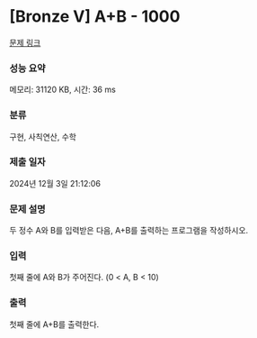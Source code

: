 # [Bronze V] A+B - 1000 

[문제 링크](https://www.acmicpc.net/problem/1000) 

### 성능 요약

메모리: 31120 KB, 시간: 36 ms

### 분류

구현, 사칙연산, 수학

### 제출 일자

2024년 12월 3일 21:12:06

### 문제 설명

<p>두 정수 A와 B를 입력받은 다음, A+B를 출력하는 프로그램을 작성하시오.</p>

### 입력 

 <p>첫째 줄에 A와 B가 주어진다. (0 < A, B < 10)</p>

### 출력 

 <p>첫째 줄에 A+B를 출력한다.</p>

